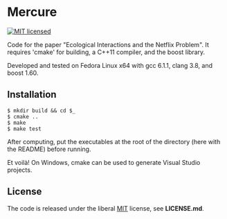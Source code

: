 # Mercure
[![MIT licensed](https://img.shields.io/badge/license-MIT-blue.svg)](https://raw.githubusercontent.com/PhDP/Mercure/master/LICENSE.md)

Code for the paper "Ecological Interactions and the Netflix Problem". It
requires 'cmake' for building, a C++11 compiler, and the boost library.

Developed and tested on Fedora Linux x64 with gcc 6.1.1, clang 3.8, and boost 1.60.

## Installation

    $ mkdir build && cd $_
    $ cmake ..
    $ make
    $ make test

After computing, put the executables at the root of the directory (here with
the README) before running.

Et voilà! On Windows, cmake can be used to generate Visual Studio projects.

## License

The code is released under the liberal
[MIT](http://opensource.org/licenses/MIT) license, see **LICENSE.md**.
